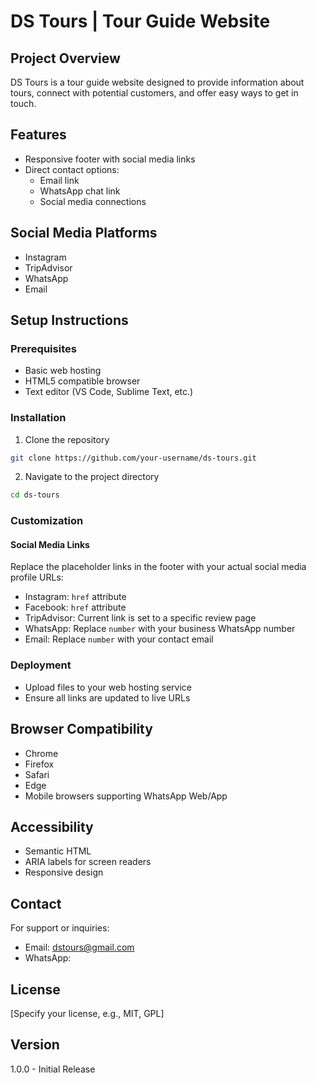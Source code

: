# DS Tours | Tour Guide Website

## Project Overview
DS Tours is a tour guide website designed to provide information about tours, connect with potential customers, and offer easy ways to get in touch.

## Features
- Responsive footer with social media links
- Direct contact options:
  - Email link
  - WhatsApp chat link
  - Social media connections

## Social Media Platforms
- Instagram
- TripAdvisor
- WhatsApp
- Email

## Setup Instructions

### Prerequisites
- Basic web hosting
- HTML5 compatible browser
- Text editor (VS Code, Sublime Text, etc.)

### Installation
1. Clone the repository
```bash
git clone https://github.com/your-username/ds-tours.git
```

2. Navigate to the project directory
```bash
cd ds-tours
```

### Customization
#### Social Media Links
Replace the placeholder links in the footer with your actual social media profile URLs:
- Instagram: `href` attribute
- Facebook: `href` attribute
- TripAdvisor: Current link is set to a specific review page
- WhatsApp: Replace `number` with your business WhatsApp number
- Email: Replace `number` with your contact email

### Deployment
- Upload files to your web hosting service
- Ensure all links are updated to live URLs

## Browser Compatibility
- Chrome
- Firefox
- Safari
- Edge
- Mobile browsers supporting WhatsApp Web/App

## Accessibility
- Semantic HTML
- ARIA labels for screen readers
- Responsive design

## Contact
For support or inquiries:
- Email: dstours@gmail.com
- WhatsApp: 

## License
[Specify your license, e.g., MIT, GPL]

## Version
1.0.0 - Initial Release
